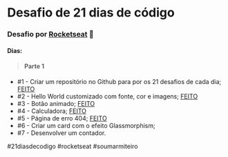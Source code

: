 # Desafio de 21 dias de código
### Desafio por <a href="https://www.instagram.com/p/ChTBg1BpLGU/?utm_source=ig_web_copy_link" target="_blank">Rocketseat</a> 🚀

#### Dias:

> #### Parte 1

+ #1 - Criar um repositório no Github para por os 21 desafios de cada dia;  <a href="https://lucyanovidio.github.io/desafio-21-dias-codigo-rocketseat/dia-1" target="_blank">FEITO</a>
+ #2 - Hello World customizado com fonte, cor e imagens;  <a href="https://lucyanovidio.github.io/desafio-21-dias-codigo-rocketseat/dia-2" target="_blank">FEITO</a>
+ #3 - Botão animado;  <a href="https://lucyanovidio.github.io/desafio-21-dias-codigo-rocketseat/dia-3" target="_blank">FEITO</a>
+ #4 - Calculadora;  <a href="https://lucyanovidio.github.io/desafio-21-dias-codigo-rocketseat/dia-4" target="_blank">FEITO</a>
+ #5 - Página de erro 404;  <a href="https://lucyanovidio.github.io/desafio-21-dias-codigo-rocketseat/dia-5" target="_blank">FEITO</a>
+ #6 - Criar um card com o efeito Glassmorphism;
+ #7 - Desenvolver um contador.

#21diasdecodigo #rocketseat #soumarmiteiro
